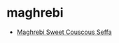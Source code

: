 # maghrebi

 * [Maghrebi Sweet Couscous Seffa](../../index/m/maghrebi-sweet-couscous-seffa-104020.json)
